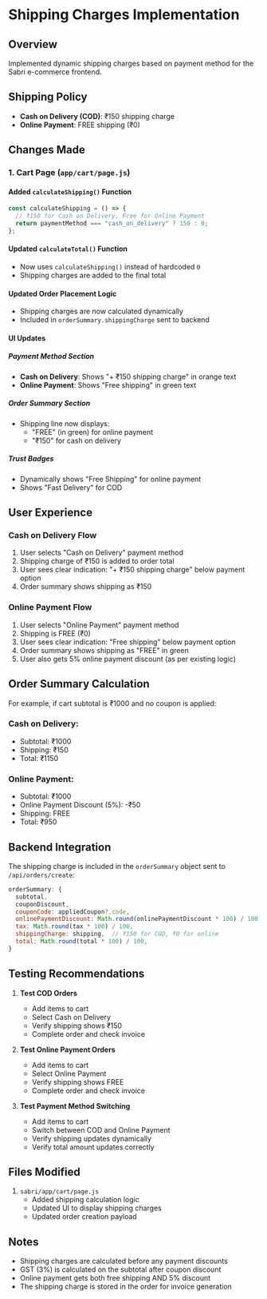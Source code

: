 # Shipping Charges Implementation

## Overview

Implemented dynamic shipping charges based on payment method for the Sabri e-commerce frontend.

## Shipping Policy

- **Cash on Delivery (COD)**: ₹150 shipping charge
- **Online Payment**: FREE shipping (₹0)

## Changes Made

### 1. Cart Page (`app/cart/page.js`)

#### Added `calculateShipping()` Function

```javascript
const calculateShipping = () => {
  // ₹150 for Cash on Delivery, Free for Online Payment
  return paymentMethod === "cash_on_delivery" ? 150 : 0;
};
```

#### Updated `calculateTotal()` Function

- Now uses `calculateShipping()` instead of hardcoded `0`
- Shipping charges are added to the final total

#### Updated Order Placement Logic

- Shipping charges are now calculated dynamically
- Included in `orderSummary.shippingCharge` sent to backend

#### UI Updates

##### Payment Method Section

- **Cash on Delivery**: Shows "+ ₹150 shipping charge" in orange text
- **Online Payment**: Shows "Free shipping" in green text

##### Order Summary Section

- Shipping line now displays:
  - "FREE" (in green) for online payment
  - "₹150" for cash on delivery

##### Trust Badges

- Dynamically shows "Free Shipping" for online payment
- Shows "Fast Delivery" for COD

## User Experience

### Cash on Delivery Flow

1. User selects "Cash on Delivery" payment method
2. Shipping charge of ₹150 is added to order total
3. User sees clear indication: "+ ₹150 shipping charge" below payment option
4. Order summary shows shipping as ₹150

### Online Payment Flow

1. User selects "Online Payment" payment method
2. Shipping is FREE (₹0)
3. User sees clear indication: "Free shipping" below payment option
4. Order summary shows shipping as "FREE" in green
5. User also gets 5% online payment discount (as per existing logic)

## Order Summary Calculation

For example, if cart subtotal is ₹1000 and no coupon is applied:

### Cash on Delivery:

- Subtotal: ₹1000
- Shipping: ₹150
- Total: ₹1150

### Online Payment:

- Subtotal: ₹1000
- Online Payment Discount (5%): -₹50
- Shipping: FREE
- Total: ₹950

## Backend Integration

The shipping charge is included in the `orderSummary` object sent to `/api/orders/create`:

```javascript
orderSummary: {
  subtotal,
  couponDiscount,
  couponCode: appliedCoupon?.code,
  onlinePaymentDiscount: Math.round(onlinePaymentDiscount * 100) / 100,
  tax: Math.round(tax * 100) / 100,
  shippingCharge: shipping,  // ₹150 for COD, ₹0 for online
  total: Math.round(total * 100) / 100,
}
```

## Testing Recommendations

1. **Test COD Orders**

   - Add items to cart
   - Select Cash on Delivery
   - Verify shipping shows ₹150
   - Complete order and check invoice

2. **Test Online Payment Orders**

   - Add items to cart
   - Select Online Payment
   - Verify shipping shows FREE
   - Complete order and check invoice

3. **Test Payment Method Switching**
   - Add items to cart
   - Switch between COD and Online Payment
   - Verify shipping updates dynamically
   - Verify total amount updates correctly

## Files Modified

1. `sabri/app/cart/page.js`
   - Added shipping calculation logic
   - Updated UI to display shipping charges
   - Updated order creation payload

## Notes

- Shipping charges are calculated before any payment discounts
- GST (3%) is calculated on the subtotal after coupon discount
- Online payment gets both free shipping AND 5% discount
- The shipping charge is stored in the order for invoice generation

